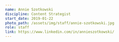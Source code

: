 ```yaml
---
name: Annie Szotkowski
discipline: Content Strategist
start_date: 2019-01-22
photo_path: /assets/img/staff/annie-szotkowski.jpg
role: staff
link: https://www.linkedin.com/in/annieszotkowski/
---
```

